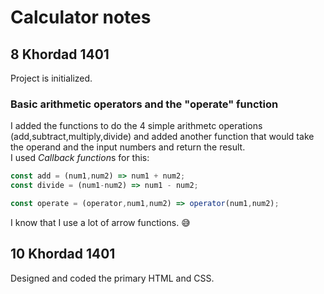 # Calculator notes
## 8 Khordad 1401
Project is initialized.
### Basic arithmetic operators and the "operate" function
I added the functions to do the 4 simple arithmetc operations (add,subtract,multiply,divide) and added another function that would take the operand and the input numbers and return the result.<br>
I used *Callback function*s for this:
```js
const add = (num1,num2) => num1 + num2;
const divide = (num1-num2) => num1 - num2;

const operate = (operator,num1,num2) => operator(num1,num2);
```
I know that I use a lot of arrow functions. :sweat_smile:

## 10 Khordad 1401
Designed and coded the primary HTML and CSS.